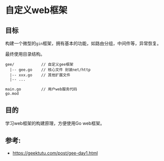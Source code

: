 # 自定义web框架

## 目标
构建一个微型的`gin`框架，拥有基本的功能，如路由分组，中间件等，异常恢复。

最终使用目录结构。
```
gee/            // 自定义gee框架
  |-- gee.go    // 核心文件 封装net/http
  |-- xxx.go    // 其他扩展文件
  |-- ...
  
main.go         // 用户web服务代码
go.mod
```

## 目的

学习web框架的构建原理，方便使用Go web框架。


## 参考:
- https://geektutu.com/post/gee-day1.html